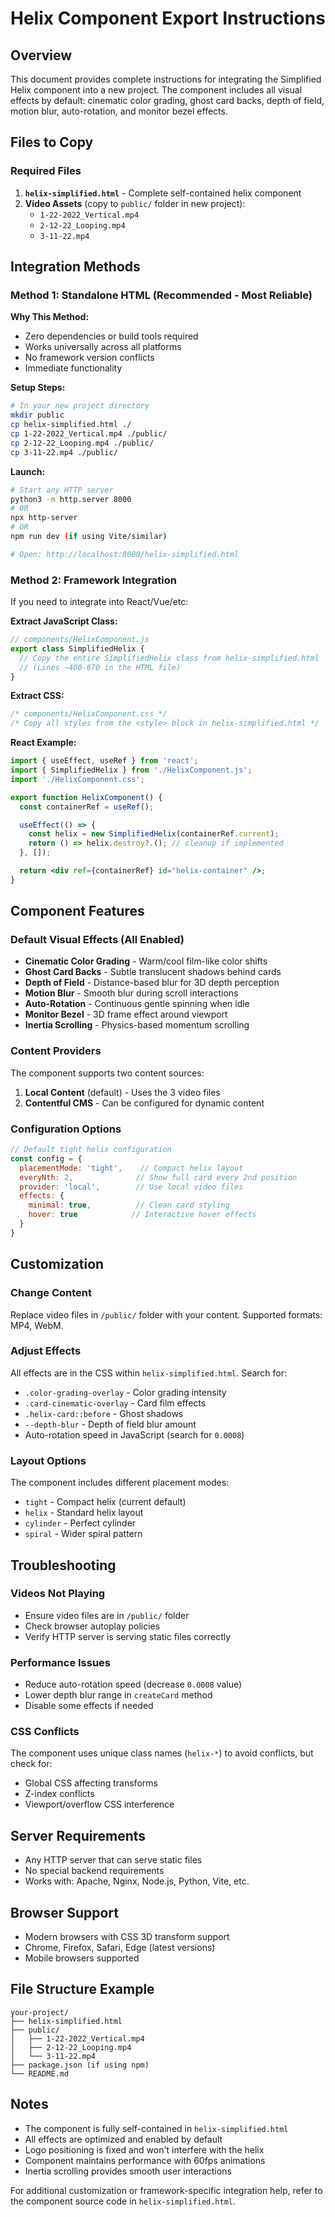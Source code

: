 # Helix Component Export Instructions

## Overview
This document provides complete instructions for integrating the Simplified Helix component into a new project. The component includes all visual effects by default: cinematic color grading, ghost card backs, depth of field, motion blur, auto-rotation, and monitor bezel effects.

## Files to Copy

### Required Files
1. **`helix-simplified.html`** - Complete self-contained helix component
2. **Video Assets** (copy to `public/` folder in new project):
   - `1-22-2022_Vertical.mp4`
   - `2-12-22_Looping.mp4`
   - `3-11-22.mp4`

## Integration Methods

### Method 1: Standalone HTML (Recommended - Most Reliable)

**Why This Method:**
- Zero dependencies or build tools required
- Works universally across all platforms
- No framework version conflicts
- Immediate functionality

**Setup Steps:**
```bash
# In your new project directory
mkdir public
cp helix-simplified.html ./
cp 1-22-2022_Vertical.mp4 ./public/
cp 2-12-22_Looping.mp4 ./public/
cp 3-11-22.mp4 ./public/
```

**Launch:**
```bash
# Start any HTTP server
python3 -m http.server 8000
# OR
npx http-server
# OR 
npm run dev (if using Vite/similar)

# Open: http://localhost:8000/helix-simplified.html
```

### Method 2: Framework Integration

If you need to integrate into React/Vue/etc:

**Extract JavaScript Class:**
```javascript
// components/HelixComponent.js
export class SimplifiedHelix {
  // Copy the entire SimplifiedHelix class from helix-simplified.html
  // (Lines ~400-670 in the HTML file)
}
```

**Extract CSS:**
```css
/* components/HelixComponent.css */
/* Copy all styles from the <style> block in helix-simplified.html */
```

**React Example:**
```jsx
import { useEffect, useRef } from 'react';
import { SimplifiedHelix } from './HelixComponent.js';
import './HelixComponent.css';

export function HelixComponent() {
  const containerRef = useRef();

  useEffect(() => {
    const helix = new SimplifiedHelix(containerRef.current);
    return () => helix.destroy?.(); // cleanup if implemented
  }, []);

  return <div ref={containerRef} id="helix-container" />;
}
```

## Component Features

### Default Visual Effects (All Enabled)
- **Cinematic Color Grading** - Warm/cool film-like color shifts
- **Ghost Card Backs** - Subtle translucent shadows behind cards
- **Depth of Field** - Distance-based blur for 3D depth perception
- **Motion Blur** - Smooth blur during scroll interactions
- **Auto-Rotation** - Continuous gentle spinning when idle
- **Monitor Bezel** - 3D frame effect around viewport
- **Inertia Scrolling** - Physics-based momentum scrolling

### Content Providers
The component supports two content sources:

1. **Local Content** (default) - Uses the 3 video files
2. **Contentful CMS** - Can be configured for dynamic content

### Configuration Options
```javascript
// Default tight helix configuration
const config = {
  placementMode: 'tight',    // Compact helix layout
  everyNth: 2,              // Show full card every 2nd position
  provider: 'local',        // Use local video files
  effects: {
    minimal: true,          // Clean card styling
    hover: true            // Interactive hover effects
  }
}
```

## Customization

### Change Content
Replace video files in `/public/` folder with your content. Supported formats: MP4, WebM.

### Adjust Effects
All effects are in the CSS within `helix-simplified.html`. Search for:
- `.color-grading-overlay` - Color grading intensity
- `.card-cinematic-overlay` - Card film effects  
- `.helix-card::before` - Ghost shadows
- `--depth-blur` - Depth of field blur amount
- Auto-rotation speed in JavaScript (search for `0.0008`)

### Layout Options
The component includes different placement modes:
- `tight` - Compact helix (current default)
- `helix` - Standard helix layout
- `cylinder` - Perfect cylinder
- `spiral` - Wider spiral pattern

## Troubleshooting

### Videos Not Playing
- Ensure video files are in `/public/` folder
- Check browser autoplay policies
- Verify HTTP server is serving static files correctly

### Performance Issues
- Reduce auto-rotation speed (decrease `0.0008` value)
- Lower depth blur range in `createCard` method
- Disable some effects if needed

### CSS Conflicts
The component uses unique class names (`helix-*`) to avoid conflicts, but check for:
- Global CSS affecting transforms
- Z-index conflicts
- Viewport/overflow CSS interference

## Server Requirements
- Any HTTP server that can serve static files
- No special backend requirements
- Works with: Apache, Nginx, Node.js, Python, Vite, etc.

## Browser Support
- Modern browsers with CSS 3D transform support
- Chrome, Firefox, Safari, Edge (latest versions)
- Mobile browsers supported

## File Structure Example
```
your-project/
├── helix-simplified.html
├── public/
│   ├── 1-22-2022_Vertical.mp4
│   ├── 2-12-22_Looping.mp4
│   └── 3-11-22.mp4
├── package.json (if using npm)
└── README.md
```

## Notes
- The component is fully self-contained in `helix-simplified.html`
- All effects are optimized and enabled by default
- Logo positioning is fixed and won't interfere with the helix
- Component maintains performance with 60fps animations
- Inertia scrolling provides smooth user interactions

For additional customization or framework-specific integration help, refer to the component source code in `helix-simplified.html`.